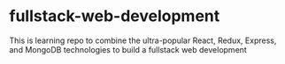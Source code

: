 # fullstack-web-development
This is learning repo to combine the ultra-popular React, Redux, Express, and MongoDB technologies to build a fullstack web development
